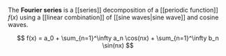 The **Fourier series** is a [[series]] decomposition of a [[periodic function]] $f(x)$ using a [[linear combination]] of [[sine waves|sine wave]] and cosine waves.

$$
f(x) = a_0 + \sum_{n=1}^\infty a_n \cos(nx) + \sum_{n=1}^\infty b_n \sin(nx)
$$